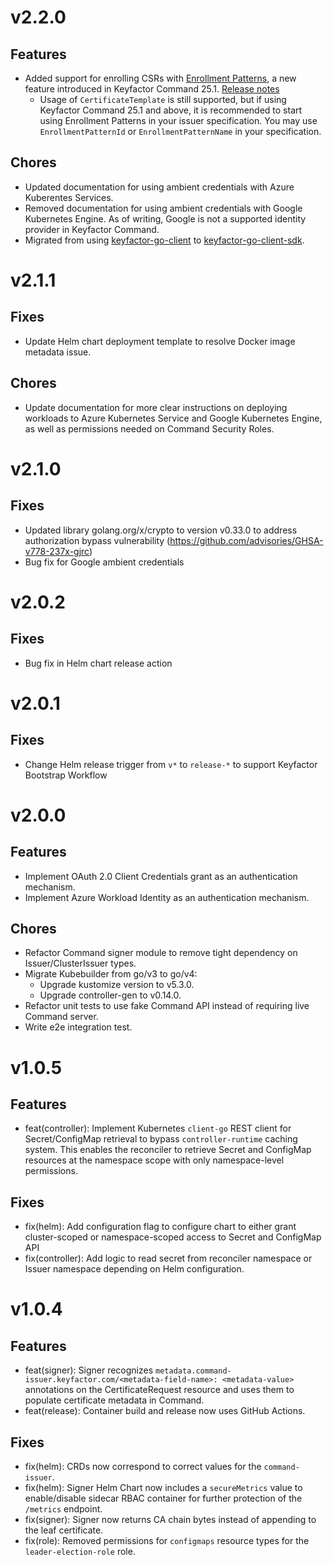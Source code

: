 # v2.2.0
## Features
- Added support for enrolling CSRs with [Enrollment Patterns](https://software.keyfactor.com/Core-OnPrem/Current/Content/ReferenceGuide/Enrollment-Patterns.htm), a new feature introduced in Keyfactor Command 25.1. [Release notes](https://software.keyfactor.com/Core-OnPrem/Current/Content/ReleaseNotes/Release2511.htm)
    - Usage of `CertificateTemplate` is still supported, but if using Keyfactor Command 25.1 and above, it is recommended to start using Enrollment Patterns in your issuer specification. You may use `EnrollmentPatternId` or `EnrollmentPatternName` in your specification.

## Chores
- Updated documentation for using ambient credentials with Azure Kuberentes Services.
- Removed documentation for using ambient credentials with Google Kubernetes Engine. As of writing, Google is not a supported identity provider in Keyfactor Command.
- Migrated from using [keyfactor-go-client](https://github.com/Keyfactor/keyfactor-go-client) to [keyfactor-go-client-sdk](https://github.com/keyfactor/keyfactor-go-client-sdk).

# v2.1.1

## Fixes
- Update Helm chart deployment template to resolve Docker image metadata issue.

## Chores
- Update documentation for more clear instructions on deploying workloads to Azure Kubernetes Service and Google Kubernetes Engine, as well as permissions needed on Command Security Roles.

# v2.1.0

## Fixes
- Updated library golang.org/x/crypto to version v0.33.0 to address authorization bypass vulnerability (https://github.com/advisories/GHSA-v778-237x-gjrc)
- Bug fix for Google ambient credentials

# v2.0.2

## Fixes
- Bug fix in Helm chart release action

# v2.0.1

## Fixes
- Change Helm release trigger from `v*` to `release-*` to support Keyfactor Bootstrap Workflow

# v2.0.0

## Features
- Implement OAuth 2.0 Client Credentials grant as an authentication mechanism.
- Implement Azure Workload Identity as an authentication mechanism.

## Chores
- Refactor Command signer module to remove tight dependency on Issuer/ClusterIssuer types.
- Migrate Kubebuilder from go/v3 to go/v4:
    - Upgrade kustomize version to v5.3.0.
    - Upgrade controller-gen to v0.14.0.
- Refactor unit tests to use fake Command API instead of requiring live Command server.
- Write e2e integration test.

# v1.0.5

## Features
* feat(controller): Implement Kubernetes `client-go` REST client for Secret/ConfigMap retrieval to bypass `controller-runtime` caching system. This enables the reconciler to retrieve Secret and ConfigMap resources at the namespace scope with only namespace-level permissions.

## Fixes
* fix(helm): Add configuration flag to configure chart to either grant cluster-scoped or namespace-scoped access to Secret and ConfigMap API
* fix(controller): Add logic to read secret from reconciler namespace or Issuer namespace depending on Helm configuration.

# v1.0.4

## Features
* feat(signer): Signer recognizes `metadata.command-issuer.keyfactor.com/<metadata-field-name>: <metadata-value>` annotations on the CertificateRequest resource and uses them to populate certificate metadata in Command.
* feat(release): Container build and release now uses GitHub Actions.

## Fixes
* fix(helm): CRDs now correspond to correct values for the `command-issuer`.
* fix(helm): Signer Helm Chart now includes a `secureMetrics` value to enable/disable sidecar RBAC container for further protection of the `/metrics` endpoint.
* fix(signer): Signer now returns CA chain bytes instead of appending to the leaf certificate.
* fix(role): Removed permissions for `configmaps` resource types for the `leader-election-role` role.
